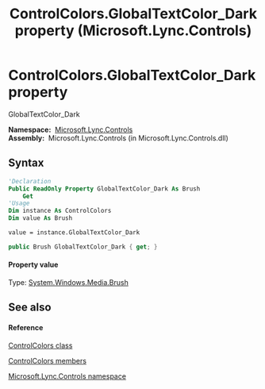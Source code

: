 ﻿---
title: ControlColors.GlobalTextColor_Dark property  (Microsoft.Lync.Controls)
TOCTitle: 'GlobalTextColor_Dark property '
ms:assetid: P:Microsoft.Lync.Controls.ControlColors.GlobalTextColor_Dark_DI_3_UC_OCS14MrefLyncWPF
ms:mtpsurl: https://msdn.microsoft.com/en-us/library/microsoft.lync.controls.controlcolors.globaltextcolor_dark_di_3_uc_ocs14mreflyncwpf(v=office.15)
ms:contentKeyID: 48598109
ms.date: 07/28/2014
mtps_version: v=office.15
f1_keywords:
- Microsoft.Lync.Controls.ControlColors.GlobalTextColor_Dark
dev_langs:
- CSharp
- JScript
- VB
- other
---

# ControlColors.GlobalTextColor\_Dark property

GlobalTextColor\_Dark

**Namespace:**  [Microsoft.Lync.Controls](microsoft-lync-controls-namespace_1.md)  
**Assembly:**  Microsoft.Lync.Controls (in Microsoft.Lync.Controls.dll)

## Syntax

``` vb
'Declaration
Public ReadOnly Property GlobalTextColor_Dark As Brush
    Get
'Usage
Dim instance As ControlColors
Dim value As Brush

value = instance.GlobalTextColor_Dark
```

``` csharp
public Brush GlobalTextColor_Dark { get; }
```

#### Property value

Type: [System.Windows.Media.Brush](http://msdn2.microsoft.com/en-us/library/ms634880)  

## See also

#### Reference

[ControlColors class](controlcolors-class-microsoft-lync-controls_1.md)

[ControlColors members](controlcolors-members-microsoft-lync-controls_1.md)

[Microsoft.Lync.Controls namespace](microsoft-lync-controls-namespace_1.md)

